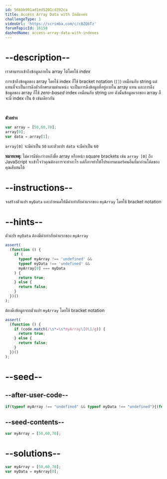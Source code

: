 ```yaml
---
id: 56bbb991ad1ed5201cd392ca
title: Access Array Data with Indexes
challengeType: 1
videoUrl: 'https://scrimba.com/c/cBZQbTz'
forumTopicId: 16158
dashedName: access-array-data-with-indexes
---
```


# --description--

เราสามารถเข้าถึงข้อมูลภายใน array ได้โดยใช้ <dfn>index</dfn>

การเข้าถึงข้อมูลของ array โดยใช้ index ก็ใช้ bracket notation (`[]`) เหมือนกับ string แต่แทนที่จะเป็นการดึงตัวอักษรตามตำแหน่ง จะเป็นการดึงข้อมูลที่อยู่ภายใน array แทน และการดึงข้อมูลของ array ก็ใช้ <dfn>zero-based</dfn> index เหมือนกับ string เลย ดังนั้นข้อมูลแรกของ array ก็จะมี index เป็น `0` เช่นเดียวกัน

<br>

**ตัวอย่าง**

```js
var array = [50,60,70];
array[0];
var data = array[1];
```

`array[0]` จะมีค่าเป็น `50` และตัวแปร `data` จะมีค่าเป็น `60`

**หมายเหตุ:** ไม่ควรมีช่องว่างหลังชื่อ array หรือหน้า square brackets เช่น `array [0]` ถึง JavaScript จะเข้าใจว่าคุณต้องการจะทำอะไร แต่ก็อาจทำให้โปรแกรมเมอร์คนอื่นที่มาอ่านโค้ดของคุณสับสนได้

# --instructions--

จงสร้างตัวแปร `myData` และกำหนดให้มีค่าเท่ากับค่าแรกของ `myArray` โดยใช้ bracket notation

# --hints--

ตัวแปร `myData` ต้องมีค่าเท่ากับค่าแรกของ `myArray`

```js
assert(
  (function () {
    if (
      typeof myArray !== 'undefined' &&
      typeof myData !== 'undefined' &&
      myArray[0] === myData
    ) {
      return true;
    } else {
      return false;
    }
  })()
);
```

ต้องดึงข้อมูลจากตัวแปร `myArray` โดยใช้ bracket notation

```js
assert(
  (function () {
    if (code.match(/\s*=\s*myArray\[0\]/g)) {
      return true;
    } else {
      return false;
    }
  })()
);
```

# --seed--

## --after-user-code--

```js
if(typeof myArray !== "undefined" && typeof myData !== "undefined"){(function(y,z){return 'myArray = ' + JSON.stringify(y) + ', myData = ' + JSON.stringify(z);})(myArray, myData);}
```

## --seed-contents--

```js
var myArray = [50,60,70];


```

# --solutions--

```js
var myArray = [50,60,70];
var myData = myArray[0];
```
